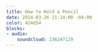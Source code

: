 ```yaml
---
title: How to Hold a Pencil
date: 2014-03-26 21:14:00 -04:00
color: 424d54
blocks:
- audio:
    soundcloud: 236247129
---
```


